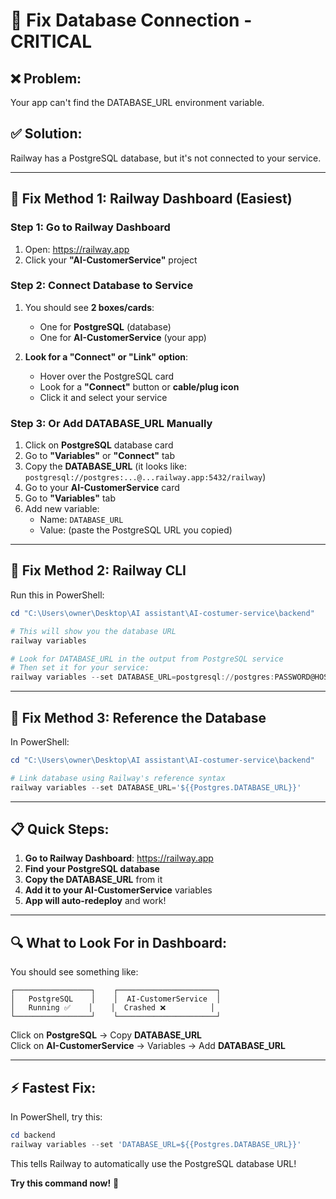 # 🔧 Fix Database Connection - CRITICAL

## ❌ **Problem:**
Your app can't find the DATABASE_URL environment variable.

## ✅ **Solution:**

Railway has a PostgreSQL database, but it's not connected to your service.

---

## 🎯 **Fix Method 1: Railway Dashboard (Easiest)**

### **Step 1: Go to Railway Dashboard**
1. Open: https://railway.app
2. Click your **"AI-CustomerService"** project

### **Step 2: Connect Database to Service**
1. You should see **2 boxes/cards**:
   - One for **PostgreSQL** (database)
   - One for **AI-CustomerService** (your app)

2. **Look for a "Connect" or "Link" option**:
   - Hover over the PostgreSQL card
   - Look for a **"Connect"** button or **cable/plug icon**
   - Click it and select your service

### **Step 3: Or Add DATABASE_URL Manually**
1. Click on **PostgreSQL** database card
2. Go to **"Variables"** or **"Connect"** tab
3. Copy the **DATABASE_URL** (it looks like: `postgresql://postgres:...@...railway.app:5432/railway`)
4. Go to your **AI-CustomerService** card
5. Go to **"Variables"** tab
6. Add new variable:
   - Name: `DATABASE_URL`
   - Value: (paste the PostgreSQL URL you copied)

---

## 🎯 **Fix Method 2: Railway CLI**

Run this in PowerShell:

```powershell
cd "C:\Users\owner\Desktop\AI assistant\AI-costumer-service\backend"

# This will show you the database URL
railway variables

# Look for DATABASE_URL in the output from PostgreSQL service
# Then set it for your service:
railway variables --set DATABASE_URL=postgresql://postgres:PASSWORD@HOST:PORT/railway
```

---

## 🎯 **Fix Method 3: Reference the Database**

In PowerShell:

```powershell
cd "C:\Users\owner\Desktop\AI assistant\AI-costumer-service\backend"

# Link database using Railway's reference syntax
railway variables --set DATABASE_URL='${{Postgres.DATABASE_URL}}'
```

---

## 📋 **Quick Steps:**

1. **Go to Railway Dashboard**: https://railway.app
2. **Find your PostgreSQL database**
3. **Copy the DATABASE_URL** from it
4. **Add it to your AI-CustomerService** variables
5. **App will auto-redeploy** and work!

---

## 🔍 **What to Look For in Dashboard:**

You should see something like:

```
┌─────────────────┐    ┌──────────────────────┐
│   PostgreSQL    │    │  AI-CustomerService  │
│   Running ✅    │    │  Crashed ❌          │
└─────────────────┘    └──────────────────────┘
```

Click on **PostgreSQL** → Copy **DATABASE_URL**  
Click on **AI-CustomerService** → Variables → Add **DATABASE_URL**

---

## ⚡ **Fastest Fix:**

In PowerShell, try this:

```powershell
cd backend
railway variables --set 'DATABASE_URL=${{Postgres.DATABASE_URL}}'
```

This tells Railway to automatically use the PostgreSQL database URL!

**Try this command now!** 🚀

